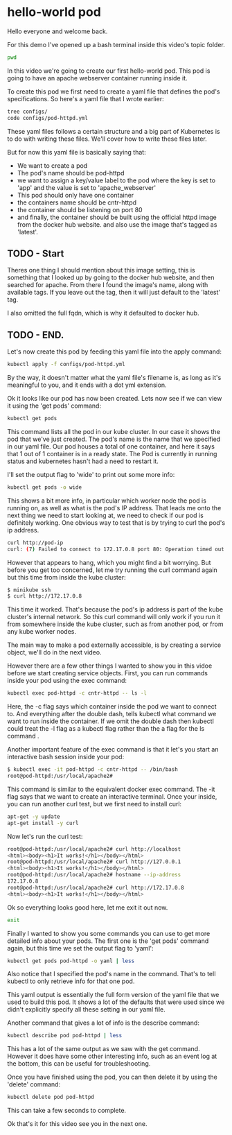 # hello-world pod

Hello everyone and welcome back. 

For this demo I've opened up a bash terminal inside this video's topic folder. 

```bash
pwd
```

In this video we're going to create our first hello-world pod. This pod is going to have an apache webserver container running inside it. 

To create this pod we first need to create a yaml file that defines the pod's specifications. So here's a yaml file that I wrote earlier:

```bash
tree configs/
code configs/pod-httpd.yml 
```

These yaml files follows a certain structure and a big part of Kubernetes is to do with writing these files. We'll cover how to write these files later. 

But for now this yaml file is basically saying that:

- We want to create a pod
- The pod's name should be pod-httpd
- we want to assign a key/value label to the pod where the key is set to 'app' and the value is set to 'apache_webserver'
- This pod should only have one container
- the containers name should be cntr-httpd
- the container should be listening on port 80
- and finally, the container should be built using the official httpd image from the docker hub website. and also use the image that's tagged as 'latest'. 

## TODO - Start
Theres one thing I should mention about this image setting, this is something that I looked up by going to the docker hub website, and then searched for apache. From there I found the image's name, along with available tags. If you leave out the tag, then it will just default to the 'latest' tag. 

I also omitted the full fqdn, which is why it defaulted to docker hub. 

## TODO - END. 


Let's now create this pod by feeding this yaml file into the apply command:

```bash
kubectl apply -f configs/pod-httpd.yml
```

By the way, it doesn't matter what the yaml file's filename is, as long as it's meaningful to you, and it ends with a dot yml extension. 

Ok it looks like our pod has now been created. Lets now see if we can view it using the 'get pods' command:

```bash
kubectl get pods 
```

This command lists all the pod in our kube cluster. In our case it shows  the pod that we've just created. The pod's name is the name that we specified in our yaml file. Our pod houses a total of one container, and here it says that 1 out of 1 container is in a ready state. The Pod is currently in running status and kubernetes hasn't had a need to restart it. 

I'll set the output flag to 'wide' to print out some more info:

```bash
kubectl get pods -o wide
```

This shows a bit more info, in particular which worker node the pod is running on, as well as what is the pod's IP address. That leads me onto the next thing we need to start looking at, we need to check if our pod is definitely working. One obvious way to test that is by trying to curl the pod's ip address. 

```bash
curl http://pod-ip
curl: (7) Failed to connect to 172.17.0.8 port 80: Operation timed out
```

However that appears to hang, which you might find a bit worrying. But before you get too concerned, let me try running the curl command again but this time from inside the kube cluster:

```bash
$ minikube ssh
$ curl http://172.17.0.8
```

This time it worked. That's because the pod's ip address is part of the kube cluster's internal network. So this curl command will only work if you run it from somewhere inside the kube cluster, such as from another pod, or from any kube worker nodes. 

The main way to make a pod externally accessible, is by creating a service object, we'll do in the next video.  

However there are a few other things I wanted to show you in this vidoe before we start creating service objects. First, you can run commands inside your pod using the exec command:

```bash
kubectl exec pod-httpd -c cntr-httpd -- ls -l
```

Here, the -c flag says which container inside the pod we want to connect to. And everything after the double dash, tells kubectl what command we want to run inside the container. If we omit the double dash then kubectl could treat the -l flag as a kubectl flag rather than the a flag for the ls command . 

Another important feature of the exec command is that it let's you start an interactive bash session inside your pod:


```bash
$ kubectl exec -it pod-httpd -c cntr-httpd -- /bin/bash
root@pod-httpd:/usr/local/apache2#
```

This command is similar to the equivalent docker exec command. The -it flag says that we want to create an interactive terminal. Once your inside, you can run another curl test, but we first need to install curl:


```bash
apt-get -y update
apt-get install -y curl
```

Now let's run the curl test:

```bash
root@pod-httpd:/usr/local/apache2# curl http://localhost
<html><body><h1>It works!</h1></body></html>
root@pod-httpd:/usr/local/apache2# curl http://127.0.0.1
<html><body><h1>It works!</h1></body></html>
root@pod-httpd:/usr/local/apache2# hostname --ip-address
172.17.0.8
root@pod-httpd:/usr/local/apache2# curl http://172.17.0.8
<html><body><h1>It works!</h1></body></html>
```

Ok so everything looks good here, let me exit it out now. 

```bash
exit
```


Finally I wanted to show you some commands you can use to get more detailed info about your pods. The first one is the 'get pods' command again, but this time we set the output flag to 'yaml':


```bash
kubectl get pods pod-httpd -o yaml | less
```

Also notice that I specified the pod's name in the command. That's to tell kubectl to only retrieve info for that one pod.


This yaml output is essentially the full form version of the yaml file that we used to build this pod. It shows a lot of the defaults that were used since we didn't explicitly specify all these setting in our yaml file. 

Another command that gives a lot of info is the describe command:

```bash
kubectl describe pod pod-httpd | less
```

This has a lot of the same output as we saw with the get command. However it does have some other interesting info, such as an event log at the bottom, this can be useful for troubleshooting.  

Once you have finished using the pod, you can then delete it by using the 'delete' command:

```bash
kubectl delete pod pod-httpd
```

This can take a few seconds to complete. 


Ok that's it for this video see you in the next one.